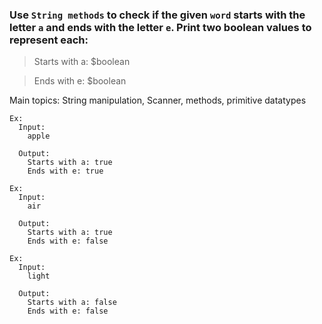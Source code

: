 ### Use `String methods` to check if the given `word` starts with the letter `a` and ends with the letter `e`. Print two boolean values to represent each:

> Starts with a: $boolean

> Ends with e: $boolean

Main topics: String manipulation, Scanner, methods, primitive datatypes

```
Ex:
  Input:
    apple

  Output:
    Starts with a: true
    Ends with e: true
```
```
Ex:
  Input:
    air

  Output:
    Starts with a: true
    Ends with e: false
```
```
Ex:
  Input:
    light

  Output:
    Starts with a: false
    Ends with e: false
```